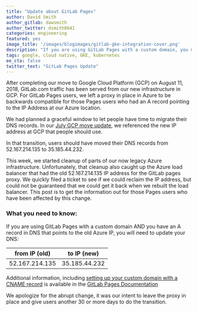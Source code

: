 ```yaml
---
title: "Update about GitLab Pages"
author: David Smith
author_gitlab: dawsmith
author_twitter: dsmith8641
categories: engineering
featured: yes
image_title: '/images/blogimages/gitlab-gke-integration-cover.png'
description: "If you are using GitLab Pages with a custom domain, you may need to update your DNS."
tags: google, cloud native, GKE, kubernetes
ee_cta: false
twitter_text: "GitLab Pages Update"
---
```


After completing our move to Google Cloud Platform (GCP) on August 11, 2018, GitLab.com traffic has been served from our new infrastructure in GCP. For GitLab Pages users, we left a proxy in place in Azure to be backwards compatible for those Pages users who had an A record pointing to the IP Address at our Azure location.

We had planned a graceful window to let people have time to migrate their DNS records.  In our [July GCP move update](/blog/2018/07/19/gcp-move-update/), we referenced the new IP address at GCP that people should use.

In that transition, users should have moved their DNS records from 52.167.214.135 to 35.185.44.232.

This week, we started cleanup of parts of our now legacy Azure infrastructure. Unfortunately, that cleanup also caught up the Azure load balancer that had the old 52.167.214.135 IP address for the GitLab pages proxy. We quickly filed a ticket to see if we could reclaim the IP address, but could not be guaranteed that we could get it back when we rebuilt the load balancer. This post is to get the information out for those Pages users who have been affected by this change.

### What you need to know:

If you are using GitLab Pages with a custom domain AND you have an A record in DNS that points to the old Azure IP, you will need to update your DNS:

|from IP (old)|to IP (new)|
|----|----|
|52.167.214.135|35.185.44.232|

Additional information, including [setting up your custom domain with a CNAME record](https://docs.gitlab.com/ee/user/project/pages/custom_domains_ssl_tls_certification/index.html#dns-cname-record) is available in the [GitLab Pages Documentation](https://docs.gitlab.com/ee/user/project/pages/custom_domains_ssl_tls_certification/index.html#adding-your-custom-domain-to-gitlab-pages)

We apologize for the abrupt change, it was our intent to leave the proxy in place and give users another 30 or more days to do the transition.

